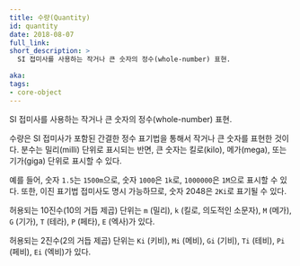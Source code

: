 ```yaml
---
title: 수량(Quantity)
id: quantity
date: 2018-08-07
full_link:
short_description: >
  SI 접미사를 사용하는 작거나 큰 숫자의 정수(whole-number) 표현.

aka: 
tags:
- core-object
---
```

 SI 접미사를 사용하는 작거나 큰 숫자의 정수(whole-number) 표현.

<!--more-->

수량은 SI 접미사가 포함된 간결한 정수 표기법을 통해서 작거나 큰 숫자를 표현한 것이다. 
분수는 밀리(milli) 단위로 표시되는 반면, 
큰 숫자는 킬로(kilo), 메가(mega), 또는 기가(giga) 
단위로 표시할 수 있다.


예를 들어, 숫자 `1.5`는 `1500m`으로, 숫자 `1000`은 `1k`로, `1000000`은
`1M`으로 표시할 수 있다. 또한, 이진 표기법 접미사도 명시 가능하므로,
숫자 2048은 `2Ki`로 표기될 수 있다. 

허용되는 10진수(10의 거듭 제곱) 단위는 `m` (밀리), `k` (킬로, 의도적인 소문자),
`M` (메가), `G` (기가), `T` (테라), `P` (페타),
`E` (엑사)가 있다.

허용되는 2진수(2의 거듭 제곱) 단위는 `Ki` (키비), `Mi` (메비), `Gi` (기비),
`Ti` (테비), `Pi` (페비), `Ei` (엑비)가 있다.

